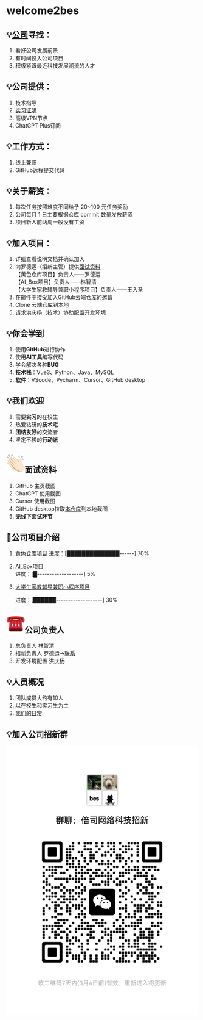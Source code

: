 # welcome2bes
## 💡[公司](image-8.png)寻找：
1. 看好公司发展前景  
2. 有时间投入公司项目  
3. 积极紧跟最近科技发展潮流的人才  

## 💡公司提供：
1. 技术指导  
2. [实习证明](image-7.png)
3. 高级VPN节点  
4. ChatGPT Plus订阅  

## 💡工作方式：
1. 线上兼职
2. GitHub远程提交代码  

## 💡关于薪资：
1. 每次任务按照难度不同给予 20~100 元任务奖励  
2. 公司每月 1 日主要根据仓库 commit 数量发放薪资  
3. 项目新人前两周一般没有工资

## 💡加入项目：
1. 详细查看说明文档并确认加入  
2. 向罗德运（招新主管）提供[面试资料](图片/image.png)  
    【黄色仓库项目】负责人——罗德运  
    【AI_Box项目】负责人——林智清  
    【大学生家教辅导兼职小程序项目】负责人——王入圣
3. 在邮件中接受加入GitHub云端仓库的邀请
4. Clone 云端仓库到本地
5. 请求洪庆杨（技术）协助配置开发环境  


## 💡你会学到
1. 使用**GitHub**进行协作
2. 使用**AI工具**编写代码
3. 学会解决各种**BUG**
4. **技术栈**：Vue3、Python、Java、MySQL
5. **软件**：VScode、Pycharm、Cursor、GitHub desktop

## 💡我们欢迎
1. 需要**实习**的在校生
2. 热爱钻研的**技术宅**
3. **团结友好**的交流者
4. 坚定不移的**行动派**


##  ![alt text](00F28BBC.png)面试资料
1. GitHub 主页截图  
2. ChatGPT 使用截图 
3. Cursor 使用截图
4. GitHub desktop拉取[本仓库](https://github.com/xiaolinbenben/welcome2bes)到本地截图
5. **无线下面试环节**

## 🚀公司项目介绍
1. [黄色仓库项目](公司项目/黄色仓库/README.md) 
    进度：[██████████████------] 70%

2. [AI_Box项目](公司项目/AI_Box/README.md)  
    进度：[█-------------------] 5%

3. [大学生家教辅导兼职小程序项目](公司项目/大学生家教辅导兼职小程序/README.md)

    进度：[██████-------------------] 30%
## ![alt text](03DB1D1C.png)公司负责人

1. 总负责人 林智清
2. 招新负责人 罗德运→[联系](图片/罗德运微信.jpg)
3. 开发环境配置 洪庆杨

## 💡人员概况
1. 团队成员大约有10人
2. 以在校生和实习生为主
3. [我们的日常](日常.md)


## 💡加入公司招新群
![加入公司招新微信群](图片/招新微信群.jpg)

